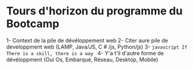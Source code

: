 # Tours d'horizon du programme du Bootcamp

1- Context de la pile de dévéloppement web
2- Citer aure pile de developpment web (LAMP, Java/JS, C # /js, Python/js)
3- ```javascript
    If There is a skill, there is a way
    ```
4- Y'a t'il d'autre forme de dévéloppment (Oui Os, Embarqué, Réseau, Desktop, Mobile)